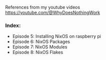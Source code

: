 References from my youtube videos https://youtube.com/@WhyDoesNothingWork


### Index:

 - Episode 5: Installing NixOS on raspberry pi 
 - Episode 6: NixOS Packages
 - Episode 7: NixOS Modules
 - Episode 8: NixOS Flakes
